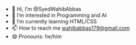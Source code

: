 - 👋 Hi, I’m @SyedWahibAbbas
- 👀 I’m interested in Programming and AI
- 🌱 I’m currently learning HTML/CSS
- 📫 How to reach me wahibabbas179@gmail.com
- 😄 Pronouns: he/him


<!---
SyedWahibAbbas/SyedWahibAbbas is a ✨ special ✨ repository because its `README.md` (this file) appears on your GitHub profile.
You can click the Preview link to take a look at your changes.
--->
